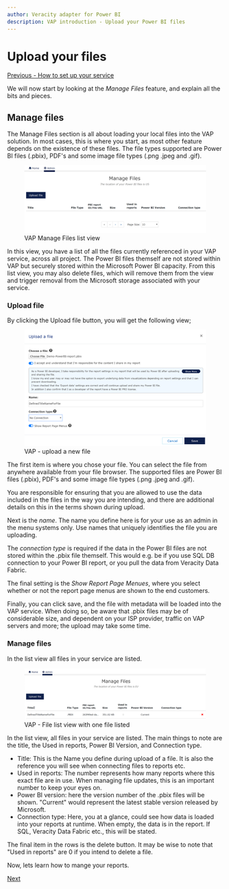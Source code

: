 ```yaml
---
author: Veracity adapter for Power BI
description: VAP introduction - Upload your Power BI files
---
```


# Upload your files
[Previous - How to set up your service](2-how-to-set-up-your-service.md)

We will now start by looking at the <i>Manage Files</i> feature, and explain all the bits and pieces.

## Manage files
The Manage Files section is all about loading your local files into the VAP solution. In most cases, this is where you start, as most other feature depends on the existence of these files. The file types supported are Power BI files (.pbix), PDF's and some image file types (.png .jpeg and .gif). 

<figure>
	<img src="assets/ManageFilesEmpty.png"/>
	<figcaption>VAP Manage Files list view</figcaption>
</figure>
In this view, you have a list of all the files currently referenced in your VAP service, across all project. The Power BI files themself are not stored within VAP but securely stored within the Microsoft Power BI capacity. From this list view, you may also delete files, which will remove them from the view and trigger removal from the Microsoft storage associated with your service.

### Upload file 
By clicking the Upload file button, you will get the following view;

<figure>
	<img src="assets/UploadFiles.png"/>
	<figcaption>VAP - upload a new file</figcaption>
</figure>
The first item is where you chose your file. You can select the file from anywhere available from your file browser. The supported files are Power BI files (.pbix), PDF's and some image file types (.png .jpeg and .gif). 

You are responsible for ensuring that you are allowed to use the data included in the files in the way you are intending, and there are additional details on this in the terms shown during upload.  

Next is the <i>name</i>. The name you define here is for your use as an admin in the menu systems only. Use names that uniquely identifies the file you are uploading.

The <i>connection type</i> is required if the data in the Power BI files are not stored within the .pbix file themself. This would e.g. be if you use SQL DB connection to your Power BI report, or you pull the data from Veracity Data Fabric.

The final setting is the <i>Show Report Page Menues</i>, where you select whether or not the report page menus are shown to the end customers. 

Finally, you can click save, and the file with metadata will be loaded into the VAP service. When doing so, be aware that .pbix files may be of considerable size, and dependent on your ISP provider, traffic on VAP servers and more; the upload may take some time.

### Manage files
In the list view all files in your service are listed. 
<figure>
	<img src="assets/ListViewDelete.png"/>
	<figcaption>VAP - File list view with one file listed</figcaption>
</figure>
In the list view, all files in your service are listed.  The main things to note are the title, the Used in reports, Power BI Version, and Connection type. 

- Title: This is the Name you define during upload of a file. It is also the reference you will see when connecting files to reports etc.
- Used in reports: The number represents how many reports where this exact file are in use. When managing file updates, this is an important number to keep your eyes on.
- Power BI version: here the version number of the .pbix files will be shown. "Current" would represent the latest stable version released by Microsoft.
- Connection type: Here, you at a glance, could see how data is loaded into your reports at runtime. When empty, the data is in the report. If SQL, Veracity Data Fabric etc., this will be stated.

The final item in the rows is the delete button. It may be wise to note that "Used in reports" are 0 if you intend to delete a file.


Now, lets learn how to mange your reports.

[Next](4-manage-reports.md)

